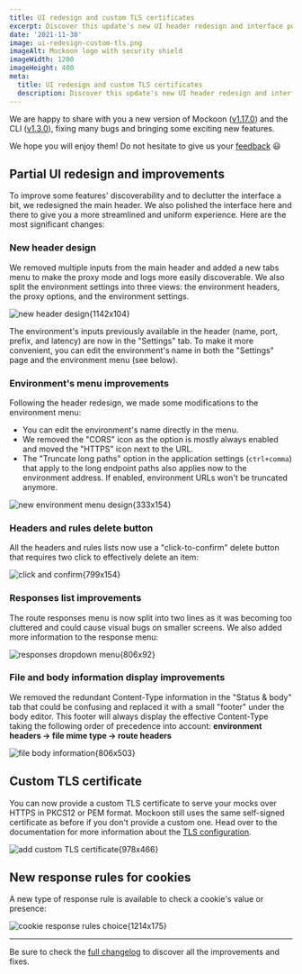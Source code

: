 ```yaml
---
title: UI redesign and custom TLS certificates
excerpt: Discover this update's new UI header redesign and interface polish, custom TLS certificate support, and cookie rules
date: '2021-11-30'
image: ui-redesign-custom-tls.png
imageAlt: Mockoon logo with security shield
imageWidth: 1200
imageHeight: 400
meta:
  title: UI redesign and custom TLS certificates
  description: Discover this update's new UI header redesign and interface polish, custom TLS certificate support, and cookie rules
---
```


We are happy to share with you a new version of Mockoon ([v1.17.0](https://github.com/mockoon/mockoon/releases/tag/v1.17.0)) and the CLI ([v1.3.0](https://github.com/mockoon/cli/releases/tag/v1.2.0)), fixing many bugs and bringing some exciting new features.

We hope you will enjoy them! Do not hesitate to give us your [feedback](/contact/) 😃

## Partial UI redesign and improvements

To improve some features' discoverability and to declutter the interface a bit, we redesigned the main header. We also polished the interface here and there to give you a more streamlined and uniform experience. Here are the most significant changes:

### New header design

We removed multiple inputs from the main header and added a new tabs menu to make the proxy mode and logs more easily discoverable. We also split the environment settings into three views: the environment headers, the proxy options, and the environment settings.

![new header design{1142x104}](/images/blog/ui-redesign-custom-tls/new-header.png)

The environment's inputs previously available in the header (name, port, prefix, and latency) are now in the "Settings" tab.
To make it more convenient, you can edit the environment's name in both the "Settings" page and the environment menu (see below).

### Environment's menu improvements

Following the header redesign, we made some modifications to the environment menu:

- You can edit the environment's name directly in the menu.
- We removed the "CORS" icon as the option is mostly always enabled and moved the "HTTPS" icon next to the URL.
- The "Truncate long paths" option in the application settings (`ctrl+comma`) that apply to the long endpoint paths also applies now to the environment address. If enabled, environment URLs won't be truncated anymore.

![new environment menu design{333x154}](/images/blog/ui-redesign-custom-tls/new-env-menu.gif)

### Headers and rules delete button

All the headers and rules lists now use a "click-to-confirm" delete button that requires two click to effectively delete an item:

![click and confirm{799x154}](/images/blog/ui-redesign-custom-tls/click-to-confirm.gif)

### Responses list improvements

The route responses menu is now split into two lines as it was becoming too cluttered and could cause visual bugs on smaller screens. We also added more information to the response menu:

![responses dropdown menu{806x92}](/images/blog/ui-redesign-custom-tls/responses-menu.png)

### File and body information display improvements

We removed the redundant Content-Type information in the "Status & body" tab that could be confusing and replaced it with a small "footer" under the body editor. This footer will always display the effective Content-Type taking the following order of precedence into account:
**environment headers → file mime type → route headers**

![file body information{806x503}](/images/blog/ui-redesign-custom-tls/file-body-info.png)

## Custom TLS certificate

You can now provide a custom TLS certificate to serve your mocks over HTTPS in PKCS12 or PEM format. Mockoon still uses the same self-signed certificate as before if you don't provide a custom one. Head over to the documentation for more information about the [TLS configuration](docs:server-configuration/serving-over-tls).

![add custom TLS certificate{978x466}](/images/blog/ui-redesign-custom-tls/custom-tls-settings.png)

## New response rules for cookies

A new type of response rule is available to check a cookie's value or presence:

![cookie response rules choice{1214x175}](/images/blog/ui-redesign-custom-tls/new-cookie-response-rule.png)

---

Be sure to check the [full changelog](https://github.com/mockoon/mockoon/releases/tag/v1.17.0) to discover all the improvements and fixes.
